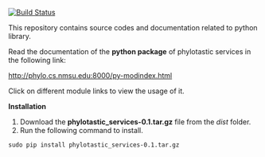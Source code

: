 [![Build Status](https://travis-ci.org/phylotastic/phylotastic_py.svg?branch=master)](https://travis-ci.org/phylotastic/phylotastic_py)

This repository contains source codes and documentation related to python library.

Read the documentation of the **python package** of phylotastic services in the following link: 

http://phylo.cs.nmsu.edu:8000/py-modindex.html

Click on different module links to view the usage of it.

**Installation**

  1. Download the __phylotastic_services-0.1.tar.gz__ file from the *dist* folder.
  2. Run the following command to install.

``
sudo pip install phylotastic_services-0.1.tar.gz
``
